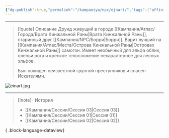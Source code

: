```yaml
---
{"dg-publish":true,"permalink":"/kampaniya/npc/ejnart/","tags":["affinity/friendly","job/druid","race/elf"],"created":"2025-01-08T06:30:47.532+03:00","updated":"2025-01-09T10:38:50.451+03:00"}
---
```



<hr></hr>

> [!quote] Описание
>Друид живущий в городе [[Кампания/Атлас/Города/Врата Кинжальной Раны\|Врата Кинжальной Раны]], старинный друг [[Кампания/NPC/Борри\|Борри]]. Варит лучший на [[Кампания/Атлас/Места/Острова Кинжальной Раны\|Островах Кинжальной Раны]] самогон. Имеет необычный для эльфа облик, оленьи рога и крепкое телосложение нехарактерное для лесных эльфов.
>
>Был похищен неизвестной группой преступников и спасен Искателями.

![einart.jpg](/img/user/%D0%90%D1%81%D1%81%D0%B5%D1%82%D1%8B/NPC/einart.jpg)

<hr></hr>

> [!note]- История
>  - [[Кампания/Сессии/Сессия 03\|Сессия 03]]
> - [[Кампания/Сессии/Сессия 01\|Сессия 01]]
> - [[Кампания/Сессии/Сессия 02\|Сессия 02]]
> 
{ .block-language-dataview}



